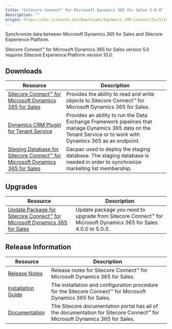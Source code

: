 ```yaml
---
title: "Sitecore Connect™ for Microsoft Dynamics 365 for Sales 5.0.0"
description: ""
origin: https://dev.sitecore.net/Downloads/Dynamics_CRM_Connect/5x/Sitecore_Connect_for_Microsoft_Dynamics_365_for_Sales_500
---
```


Synchronize data between Microsoft Dynamics 365 for Sales and Sitecore Experience Platform.

  <Alert variant='warning' mb={4}>
    <AlertIcon />
    Sitecore Connect™ for Microsoft Dynamics 365 for Sales version 5.0 requires Sitecore Experience Platform version 10.0.
  </Alert>
  

## Downloads

 | Resource | Description |
 | --- | --- |
 | [Sitecore Connect™ for Microsoft Dynamics 365 for Sales](https://scdp.blob.core.windows.net/downloads/Dynamics%20CRM%20Connect/5x/Sitecore%20Connect%20for%20Microsoft%20Dynamics%20365%20for%20Sales%20500/Secure/Sitecore%20Connect%20for%20Microsoft%20Dynamics%20365%20for%20Sales%205.0.0%20rev.%2001439.zip) | Provides the ability to read and write objects to Sitecore Connect™ for Microsoft Dynamics 365 for Sales. |
 | [Dynamics CRM Plugin for Tenant Service](https://scdp.blob.core.windows.net/downloads/Dynamics%20CRM%20Connect/5x/Sitecore%20Connect%20for%20Microsoft%20Dynamics%20365%20for%20Sales%20500/Secure/Sitecore%20Connect%20for%20Microsoft%20Dynamics%20365%20for%20Sales%20Plugin%20for%20Tenant%20Service%205.0.0%20rev.%2001439.scwdp.zip) | Provides an ability to run the Data Exchange Framework pipelines that manage Dynamics 365 data on the Tenant Service or to work with Dynamics 365 as an endpoint. |
 | [Staging Database for Sitecore Connect™ for Microsoft Dynamics 365 for Sales](https://scdp.blob.core.windows.net/downloads/Dynamics%20CRM%20Connect/5x/Sitecore%20Connect%20for%20Microsoft%20Dynamics%20365%20for%20Sales%20500/Secure/Sitecore.DataExchange.Staging.dacpac) | Dacpac used to deploy the staging database. The staging database is needed in order to synchronize marketing list membership. |

## Upgrades

 | Resource | Description |
 | --- | --- |
 | [Update Package for Sitecore Connect™ for Microsoft Dynamics 365 for Sales](https://scdp.blob.core.windows.net/downloads/Dynamics%20CRM%20Connect/5x/Sitecore%20Connect%20for%20Microsoft%20Dynamics%20365%20for%20Sales%20500/Secure/Sitecore%20Connect%20for%20Microsoft%20Dynamics%20365%20for%20Sales%20(update%20package)%205.0.0%20rev.%2001439.update) | Update package you need to upgrade from Sitecore Connect™ for Microsoft Dynamics 365 for Sales 4.0.0 to 5.0.0. |

## Release Information

 | Resource | Description |
 | --- | --- |
 | [Release Notes](/downloads/Dynamics_CRM_Connect/5x/Sitecore_Connect_for_Microsoft_Dynamics_365_for_Sales_500/Release_Notes) | Release notes for Sitecore Connect™ for Microsoft Dynamics 365 for Sales. |
 | [Installation Guide](https://scdp.blob.core.windows.net/downloads/Dynamics%20CRM%20Connect/5x/Sitecore%20Connect%20for%20Microsoft%20Dynamics%20365%20for%20Sales%20500/Secure/Sitecore_Connect_for_Microsoft_Dynamics_5_0_Installation_Guide-en.pdf) | The installation and configuration procedure for the Sitecore Connect™ for Microsoft Dynamics 365 for Sales. |
 | [Documentation](https://doc.sitecore.com/developers/dynamics-crm-connect/50/sitecore-connect-for-microsoft-dynamics-365-for-sales/en/sitecore-connect-for-microsoft-dynamics-365-for-sales-configuration-guide.html) | The Sitecore documentation portal has all of the documentation for Sitecore Connect™ for Microsoft Dynamics 365 for Sales. |